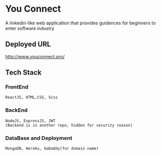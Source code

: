 # You Connect
  A linkedin-like web application that provides guidences for beginners to enter software industry
  
  ## Deployed URL
  http://www.youconnect.pro/
  
  ## Tech Stack
  
  ### FrontEnd
    ReactJS, HTML,CSS, Scss
    
  ### BackEnd
    NodeJS, ExpressJS, JWT
    (Backend is in another repo, hidden for security reason)
    
  ### DataBase and Deployment
    MongoDB, Heroku, GoDaddy(for domain name)
